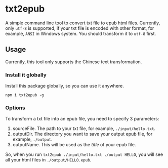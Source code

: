 # txt2epub

A simple command line tool to convert txt file to epub html files. Currently, only `utf-8` is supported, if your txt file is encoded with other format, for example, `ANSI` in Windows system. You should transform it to `utf-8` first.

## Usage

Currently, this tool only supports the Chinese text transformation.

### Install it globally

Install this package globally, so you can use it anywhere.

`npm i txt2epub -g`

### Options

To transform a txt file into an epub file, you need to specify 3 parameters:

1. sourceFile. The path to your txt file, for example, `./input/hello.txt`.
2. outputDir. The directory you want to save your output epub file, for example, `./output`.
3. outputName. This will be used as the _title_ of your epub file.

So, when you run `txt2epub ./input/hello.txt ./output HELLO`, you will see all your html files in `./output/HELLO.epub`.

